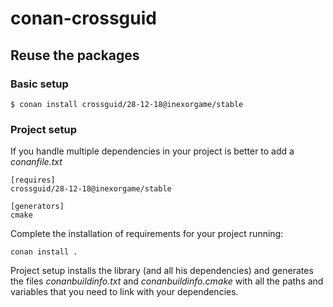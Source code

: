 # conan-crossguid

## Reuse the packages

### Basic setup

    $ conan install crossguid/28-12-18@inexorgame/stable
    
### Project setup

If you handle multiple dependencies in your project is better to add a *conanfile.txt*
    
    [requires]
    crossguid/28-12-18@inexorgame/stable

    [generators]
    cmake

Complete the installation of requirements for your project running:</small></span>

    conan install .

Project setup installs the library (and all his dependencies) and generates the files *conanbuildinfo.txt* and *conanbuildinfo.cmake* with all the paths and variables that you need to link with your dependencies.

